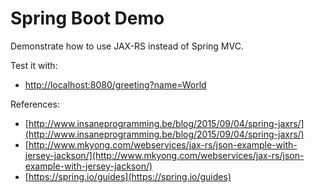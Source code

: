 # Spring Boot Demo

Demonstrate how to use JAX-RS instead of Spring MVC.

Test it with:
- [http://localhost:8080/greeting?name=World](http://localhost:8080/greeting?name=World)

References:
- [http://www.insaneprogramming.be/blog/2015/09/04/spring-jaxrs/](http://www.insaneprogramming.be/blog/2015/09/04/spring-jaxrs/)
- [http://www.mkyong.com/webservices/jax-rs/json-example-with-jersey-jackson/](http://www.mkyong.com/webservices/jax-rs/json-example-with-jersey-jackson/)
- [https://spring.io/guides](https://spring.io/guides)

